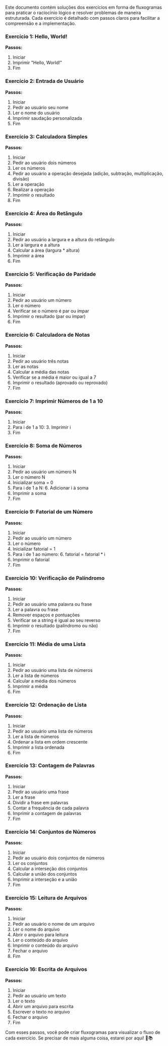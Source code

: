 Este documento contém soluções dos exercícios em forma de fluxogramas para praticar o raciocínio lógico e resolver problemas de maneira estruturada. Cada exercício é detalhado com passos claros para facilitar a compreensão e a implementação.

### Exercício 1: Hello, World!
**Passos:**
1. Iniciar
2. Imprimir "Hello, World!"
3. Fim

### Exercício 2: Entrada de Usuário
**Passos:**
1. Iniciar
2. Pedir ao usuário seu nome
3. Ler o nome do usuário
4. Imprimir saudação personalizada
5. Fim

### Exercício 3: Calculadora Simples
**Passos:**
1. Iniciar
2. Pedir ao usuário dois números
3. Ler os números
4. Pedir ao usuário a operação desejada (adição, subtração, multiplicação, divisão)
5. Ler a operação
6. Realizar a operação
7. Imprimir o resultado
8. Fim

### Exercício 4: Área do Retângulo
**Passos:**
1. Iniciar
2. Pedir ao usuário a largura e a altura do retângulo
3. Ler a largura e a altura
4. Calcular a área (largura * altura)
5. Imprimir a área
6. Fim

### Exercício 5: Verificação de Paridade
**Passos:**
1. Iniciar
2. Pedir ao usuário um número
3. Ler o número
4. Verificar se o número é par ou ímpar
5. Imprimir o resultado (par ou ímpar)
6. Fim

### Exercício 6: Calculadora de Notas
**Passos:**
1. Iniciar
2. Pedir ao usuário três notas
3. Ler as notas
4. Calcular a média das notas
5. Verificar se a média é maior ou igual a 7
6. Imprimir o resultado (aprovado ou reprovado)
7. Fim

### Exercício 7: Imprimir Números de 1 a 10
**Passos:**
1. Iniciar
2. Para i de 1 a 10:
   3. Imprimir i
4. Fim

### Exercício 8: Soma de Números
**Passos:**
1. Iniciar
2. Pedir ao usuário um número N
3. Ler o número N
4. Inicializar soma = 0
5. Para i de 1 a N:
   6. Adicionar i à soma
7. Imprimir a soma
8. Fim

### Exercício 9: Fatorial de um Número
**Passos:**
1. Iniciar
2. Pedir ao usuário um número
3. Ler o número
4. Inicializar fatorial = 1
5. Para i de 1 ao número:
   6. fatorial = fatorial * i
7. Imprimir o fatorial
8. Fim

### Exercício 10: Verificação de Palíndromo
**Passos:**
1. Iniciar
2. Pedir ao usuário uma palavra ou frase
3. Ler a palavra ou frase
4. Remover espaços e pontuações
5. Verificar se a string é igual ao seu reverso
6. Imprimir o resultado (palíndromo ou não)
7. Fim

### Exercício 11: Média de uma Lista
**Passos:**
1. Iniciar
2. Pedir ao usuário uma lista de números
3. Ler a lista de números
4. Calcular a média dos números
5. Imprimir a média
6. Fim

### Exercício 12: Ordenação de Lista
**Passos:**
1. Iniciar
2. Pedir ao usuário uma lista de números
3. Ler a lista de números
4. Ordenar a lista em ordem crescente
5. Imprimir a lista ordenada
6. Fim

### Exercício 13: Contagem de Palavras
**Passos:**
1. Iniciar
2. Pedir ao usuário uma frase
3. Ler a frase
4. Dividir a frase em palavras
5. Contar a frequência de cada palavra
6. Imprimir a contagem de palavras
7. Fim

### Exercício 14: Conjuntos de Números
**Passos:**
1. Iniciar
2. Pedir ao usuário dois conjuntos de números
3. Ler os conjuntos
4. Calcular a interseção dos conjuntos
5. Calcular a união dos conjuntos
6. Imprimir a interseção e a união
7. Fim

### Exercício 15: Leitura de Arquivos
**Passos:**
1. Iniciar
2. Pedir ao usuário o nome de um arquivo
3. Ler o nome do arquivo
4. Abrir o arquivo para leitura
5. Ler o conteúdo do arquivo
6. Imprimir o conteúdo do arquivo
7. Fechar o arquivo
8. Fim

### Exercício 16: Escrita de Arquivos
**Passos:**
1. Iniciar
2. Pedir ao usuário um texto
3. Ler o texto
4. Abrir um arquivo para escrita
5. Escrever o texto no arquivo
6. Fechar o arquivo
7. Fim

Com esses passos, você pode criar fluxogramas para visualizar o fluxo de cada exercício. Se precisar de mais alguma coisa, estarei por aqui! 🚀📚
